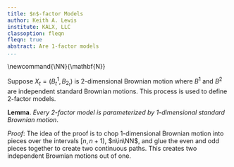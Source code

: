```yaml
---
title: $n$-factor Models
author: Keith A. Lewis
institute: KALX, LLC
classoption: fleqn
fleqn: true
abstract: Are 1-factor models
...
```


\newcommand{\NN}{\mathbf{N}}

Suppose $X_t = (B^1_t, B_2_t)$ is 2-dimensional Brownian motion where $B^1$ and $B^2$ are independent
standard Brownian motions. This process is used to define 2-factor models.

__Lemma__. _Every 2-factor model is parameterized by 1-dimensional standard Brownian motion_.

_Proof_: The idea of the proof is to chop 1-dimensional Brownian motion into pieces
over the intervals $[n, n + 1)$, $n\in\NN$, and glue the even and odd pieces together
to create two continuous paths. This creates two independent Brownian motions out
of one.

